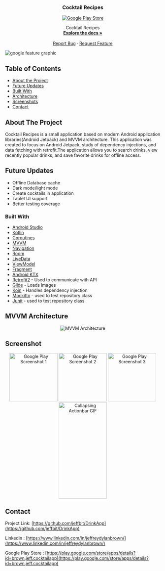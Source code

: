  <h3 align="center">Cocktail Recipes</h3>
 <p align = "center">
 <a href="https://play.google.com/store/apps/details?id=brown.jeff.cocktailapp"> 
<img src="https://user-images.githubusercontent.com/26611879/75366175-2c8ad200-5873-11ea-954e-0719977cc28b.png" alt="Google Play Store"> 
 </a>
 </p>



  <p align="center">
    Cocktail Recipes
    <br />
    <a href="https://github.com/jeffbit/DrinkApp"><strong>Explore the docs »</strong></a>
    <br />
    <br />
    <a href="https://github.com/jeffbit/DrinkApp/issues">Report Bug</a>
    ·
    <a href="https://github.com/jeffbit/DrinkApp/issues">Request Feature</a>
 
  </p>
</p>

![google feature graphic](https://user-images.githubusercontent.com/26611879/83340991-53eaa400-a293-11ea-9391-89442281b2f1.jpg)


<!-- TABLE OF CONTENTS -->
## Table of Contents

* [About the Project](#about-the-project)
* [Future Updates](#future-updates)
* [Built With](#built-with)
* [Architecture](#mvvm-architecture)
* [Screenshots](#screenshot)
* [Contact](#contact)



<!-- ABOUT THE PROJECT -->
## About The Project
<p>Cocktail Recipes is a small application based on modern Android application libraries(Android Jetpack) and MVVM architecture.
 This application was created to focus on Android Jetpack, study of dependency injections, and data fetching with retrofit.The application allows you to search drinks, view recently popular drinks, and save favorite drinks for offline access.  

</p>

<!--FUTURE UPDATES -->
## Future Updates
<ul>
 <li>Offline Database cache</li>
 <li>Dark mode/light mode</li>
 <li>Create cocktails in application</li>
 <li>Tablet UI support</li>
 <li>Better testing coverage</li>


</ul>




### Built With
* [Android Studio](https://developer.android.com/studio)
* [Kotlin](https://kotlinlang.org/)
* [Coroutines](https://kotlinlang.org/docs/reference/coroutines-overview.html)
* [MVVM](https://developer.android.com/jetpack/docs/guide)
* [Navigation](https://developer.android.com/guide/navigation)
* [Room](https://developer.android.com/topic/libraries/architecture/room)
* [LiveData](https://developer.android.com/topic/libraries/architecture/livedata) 
* [ViewModel](https://developer.android.com/topic/libraries/architecture/viewmodel)
* [Fragment](https://developer.android.com/guide/components/fragments)
* [Android KTX](https://developer.android.com/kotlin/ktx.html)
* [Retrofit2](https://github.com/square/retrofit) - Used to communicate with API
* [Glide](https://github.com/bumptech/glide) - Loads Images
* [Koin](https://insert-koin.io/) - Handles dependency injection 
* [Mockitto](https://github.com/nhaarman/mockito-kotlin) - used to test repository class
* [Junit](https://developer.android.com/training/testing/unit-testing/local-unit-tests) - used to test repository class


<!-- Architecture-->
## MVVM Architecture
<p align= "center">
<!-- IMAGES GO HERE -->
 <img alt="MVVM Architecture" src="https://user-images.githubusercontent.com/26611879/83455070-1eb89000-a412-11ea-8536-9354fb3827f2.png">



<!--- SCREENSHOTS -->
## Screenshot
<p align= "center">
<!-- IMAGES GO HERE -->
 <img width="156" alt="Google Play Screenshot 1" src="https://user-images.githubusercontent.com/26611879/83341121-9c569180-a294-11ea-860d-5fe8fc938b53.jpg">
 <img width="156" alt="Google Play Screenshot 2" src="https://user-images.githubusercontent.com/26611879/83341122-9d87be80-a294-11ea-93c1-42174fc40e64.jpg">
 <img width="156" alt="Google Play Screenshot 3" src="https://user-images.githubusercontent.com/26611879/86433068-86caf200-bcae-11ea-9b58-e85087aaa3b3.jpg">
  <img width="156" height = "312" alt="Collapsing Actionbar GIF" src="https://user-images.githubusercontent.com/26611879/83341181-38809880-a295-11ea-95d8-fbba17c8e2de.gif">
 </p>








<!-- CONTACT -->
## Contact

Project Link: [https://github.com/jeffbit/DrinkApp](https://github.com/jeffbit/DrinkApp)

Linkedin : [https://www.linkedin.com/in/jeffreydylanbrown/](https://www.linkedin.com/in/jeffreydylanbrown/)

Google Play Store : [https://play.google.com/store/apps/details?id=brown.jeff.cocktailapp](https://play.google.com/store/apps/details?id=brown.jeff.cocktailapp)












<!-- MARKDOWN LINKS & IMAGES -->
<!-- https://www.markdownguide.org/basic-syntax/#reference-style-links -->
[linkedin-url]: https://linkedin.com/in/jeffreydylanbrown
